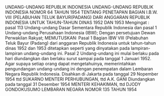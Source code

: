  UNDANG-UNDANG REPUBLIK INDONESIA UNDANG-UNDANG REPUBLIK INDONESIA NOMOR 64 TAHUN 1954 TENTANG PENETAPAN BAGIAN I.B.W. VIII (PELABUHAN TELUK BAYUR(PADANG) DARI ANGGARAN REPUBLIK INDONESIA UNTUK TAHUN-TAHUN DINAS 1952 DAN 1953
Mengingat :
 pasal 113 Undang-undang Dasar Sementara Republik Indonesia dan pasal 1 Undang-undang Perusahaan Indonesia (IBW); Dengan persetujuan Dewan Perwakilan Rakyat;
MEMUTUSKAN:
Pasal 1
Bagian IBW VIII (Pelabuhan Teluk Bayur (Padang) dari anggaran Republik Indonesia untuk tahun-tahun dinas 1952 dan 1953 ditetapkan seperti yang dinyatakan pada lampiran-lampiran undang-undang ini.
Pasal 2
Undang-undang ini mulai berlaku pada hari diundangkan dan berlaku surut sampai pada tanggal 1 Januari 1952. Agar supaya setiap orang dapat mengetahuinya, memerintahkan pengundangan undang-undang ini dengan penempatan dalam Lembaran Negara Republik Indonesia. Disahkan di Jakarta pada tanggal 29 Nopember 1954 ttd SUKARNO MENTERI PERHUBUNGAN, ttd A.K. GANI Diundangkan pada tanggal 31 Desember 1954 MENTERI KEHAKIMAN, ttd DJODY GONDOKUSUMO LEMBARAN NEGARA NOMOR 135 TAHUN 1954